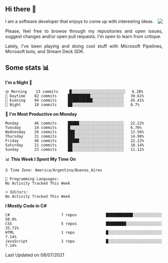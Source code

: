 ## Hi there :slightly_smiling_face:

<img src="https://github-readme-stats.vercel.app/api?username=victorgrycuk&show_icons=true&count_private=true&title_color=F7941E&icon_color=F7941E" align="right">

<p align="justify">
I am a software developer that enjoys to come up with interesting ideas.
<p/>

<p align= "justify">
Please, feel free to browse through my repositories and open issues, suggest changes and/or open pull requests. I'm open to learn from critique.
<p/>

<p align= "justify">
Lately, I've been playing and doing cool stuff with Microsoft Pipelines, Microsoft bots, and Stream Deck SDK.
<p/>

## Some stats :bar_chart:
<!--START_SECTION:waka-->
**I'm a Night 🦉** 

```text
🌞 Morning    13 commits     █░░░░░░░░░░░░░░░░░░░░░░░░   6.28% 
🌆 Daytime    82 commits     ██████████░░░░░░░░░░░░░░░   39.61% 
🌃 Evening    94 commits     ███████████░░░░░░░░░░░░░░   45.41% 
🌙 Night      18 commits     ██░░░░░░░░░░░░░░░░░░░░░░░   8.7%

```
📅 **I'm Most Productive on Monday** 

```text
Monday       46 commits     █████░░░░░░░░░░░░░░░░░░░░   22.22% 
Tuesday      14 commits     █░░░░░░░░░░░░░░░░░░░░░░░░   6.76% 
Wednesday    26 commits     ███░░░░░░░░░░░░░░░░░░░░░░   12.56% 
Thursday     31 commits     ███░░░░░░░░░░░░░░░░░░░░░░   14.98% 
Friday       46 commits     █████░░░░░░░░░░░░░░░░░░░░   22.22% 
Saturday     21 commits     ██░░░░░░░░░░░░░░░░░░░░░░░   10.14% 
Sunday       23 commits     ██░░░░░░░░░░░░░░░░░░░░░░░   11.11%

```


📊 **This Week I Spent My Time On** 

```text
⌚︎ Time Zone: America/Argentina/Buenos_Aires

💬 Programming Languages: 
No Activity Tracked This Week

🔥 Editors: 
No Activity Tracked This Week

```

**I Mostly Code in C#** 

```text
C#                       7 repos             ████████████░░░░░░░░░░░░░   50.0% 
CSS                      5 repos             █████████░░░░░░░░░░░░░░░░   35.71% 
HTML                     1 repo              █░░░░░░░░░░░░░░░░░░░░░░░░   7.14% 
JavaScript               1 repo              █░░░░░░░░░░░░░░░░░░░░░░░░   7.14%

```



 Last Updated on 08/07/2021
<!--END_SECTION:waka-->
